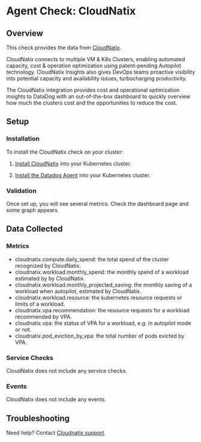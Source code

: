 # Agent Check: CloudNatix

## Overview

This check provides the data from [CloudNatix][1].

CloudNatix connects to multiple VM & K8s Clusters, enabling automated
capacity, cost & operation optimization using patent-pending Autopilot
technology. CloudNatix Insights also gives DevOps teams proactive visibility
into potential capacity and availability issues, turbocharging productivity.

The CloudNatix integration provides cost and operational optimization
insights to DataDog with an out-of-the-box dashboard to quickly overview
how much the clusters cost and the opportunities to reduce the cost.

## Setup

### Installation

To install the CloudNatix check on your cluster:

1. [Install CloudNatix][2] into your Kubernetes cluster.

2. [Install the Datadog Agent][3] into your Kubernetes cluster.


### Validation

Once set up, you will see several metrics.  Check the dashboard page
and some graph appears.

## Data Collected

### Metrics

- cloudnatix.compute.daily_spend: the total spend of the cluster recognized by CloudNatix.
- cloudnatix.workload.monthly_spend: the monthly spend of a workload estimated by by CloudNatix.
- cloudnatix.workload.monthly_projected_saving: the monthly saving of a workload
  when autopilot, estimated by CloudNatix.
- cloudnatix.workload.resource: the kubernetes resource requests or limits of a workload.
- cloudnatix.vpa.recommendation: the resource requests for a workload recommended by VPA.
- cloudnatix.vpa: the status of VPA for a workload, e.g. in autopilot mode or not.
- cloudnatix.pod_eviction_by_vpa: the total number of pods evicted by VPA.

### Service Checks

CloudNatix does not include any service checks.

### Events

CloudNatix does not include any events.

## Troubleshooting

Need help? Contact [Cloudnatix support][4].

[1]: https://cloudnatix.com/
[2]: https://docs.cloudnatix.com/docs/tutorial
[3]: https://app.datadoghq.com/account/settings#agent/kubernetes
[4]: support@cloudnatix.com
